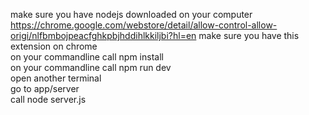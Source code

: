 make sure you have nodejs downloaded on your computer <br>
https://chrome.google.com/webstore/detail/allow-control-allow-origi/nlfbmbojpeacfghkpbjhddihlkkiljbi?hl=en make sure you have this
extension on chrome<br>
on your commandline call npm install <br>
on your commandline call npm run dev <br>
open another terminal <br>
go to app/server <br>
call node server.js <br>

